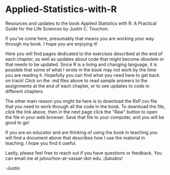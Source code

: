 # Applied-Statistics-with-R
Resources and updates to the book Applied Statistics with R: A Practical Guide for the Life Sciences by Justin C. Touchon.

If you've come here, presumably that means you are working your way through my book. I hope you are enjoying it! 

Here you will find pages dedicated to the exercises described at the end of each chapter, as well as updates about code that might become obsolete or that needs to be updated. Since R is a living and changing language, it is possible that some of what I wrote in the book may not work by the time you are reading it.  Hopefully you can find what you need here to get back on track! Click on the .md files above to read sample answers to the assignments at the end of each chapter, or to see updates to code in different chapters.

The other main reason you might be here is to download the RxP.csv file that you need to work through all the code in the book. To download the file, click the link above, then in the next page click the "Raw" button to open the file in your web browser. Save that file to your computer, and you will be good to go!

If you are an educator and are thinking of using the book in teaching you will find a document above that describes how I use the material in teaching. I hope you find it useful. 

Lastly, please feel free to reach out if you have questions or feedback. You can email me at jutouchon-at-vassar-dot-edu.  ¡Saludos!

-Justin
